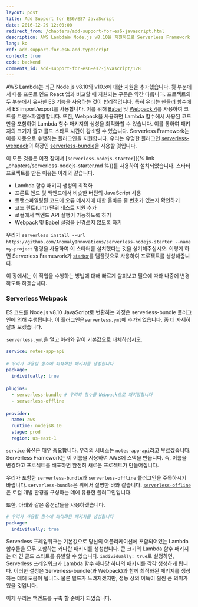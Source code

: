```yaml
---
layout: post
title: Add Support for ES6/ES7 JavaScript
date: 2016-12-29 12:00:00
redirect_from: /chapters/add-support-for-es6-javascript.html
description: AWS Lambda는 Node.js v8.10을 지원하므로 Serverless Framework 프로젝트에서 ES 가져 오기/내보내기를 사용하기 위해 Babel과 Webpack 4를 사용하여 코드를 추출해야합니다. 프로젝트에 serverless-webpack 플러그인을 사용하면됩니다. 이를 위해 serverless-nodejs-startter를 사용합니다.
lang: ko
ref: add-support-for-es6-and-typescript
context: true
code: backend
comments_id: add-support-for-es6-es7-javascript/128
---
```


AWS Lambda는 최근 Node.js v8.10와 v10.x에 대한 지원을 추가했습니다. 뒷 부분에서 다룰 프론트 엔드 React 앱과 비교할 때 지원되는 구문은 약간 다릅니다. 프로젝트의 두 부분에서 유사한 ES 기능을 사용하는 것이 합리적입니다. 특히 우리는 핸들러 함수에서 ES import/export를 사용합니다. 이를 위해 [Babel](https://babeljs.io) 및 [Webpack 4](https://webpack.github.io)를 사용하여 코드를 트랜스파일링합니다. 또한, Webpack을 사용하면 Lambda 함수에서 사용된 코드만을 포함하여 Lambda 함수 패키지의 생성을 최적화할 수 있습니다. 이를 통하여 패키지의 크기가 줄고 콜드 스타트 시간이 감소할 수 있습니다. Serverless Framework는 이를 자동으로 수행하는 플러그인을 지원합니다. 우리는 유명한 플러그인 [serverless-webpack](https://github.com/serverless-heaven/serverless-webpack)의 확장인 [serverless-bundle](https://github.com/AnomalyInnovations/serverless-bundle)을 사용할 것입니다.

이 모든 것들은 이전 장에서 [`serverless-nodejs-starter`]({% link _chapters/serverless-nodejs-starter.md %})를 사용하여 설치되었습니다. 스타터 프로젝트를 만든 이유는 아래와 같습니다.

- Lambda 함수 패키지 생성의 최적화
- 프론트 엔드 및 백엔드에서 비슷한 버전의 JavaScript 사용
- 트랜스파일링된 코드에 오류 메시지에 대한 올바른 줄 번호가 있는지 확인하기
- 코드 린트(Lint) 단위 테스트 지원 추가
- 로컬에서 백엔드 API 실행이 가능하도록 하기
- Webpack 및 Babel 설정을 신경쓰지 않도록 하기

우리가 `serverless install --url https://github.com/AnomalyInnovations/serverless-nodejs-starter --name my-project` 명령을 사용하여 이 스타터를 설치했다는 것을 상기해주십시오. 이렇게 하면 Serverless Framework가 [starter](https://github.com/AnomalyInnovations/serverless-nodejs-starter)를 템플릿으로 사용하여 프로젝트를 생성해줍니다.

이 장에서는 이 작업을 수행하는 방법에 대해 빠르게 살펴보고 필요에 따라 나중에 변경하도록 하겠습니다.

### Serverless Webpack

ES 코드를 Node.js v8.10 JavaScript로 변환하는 과정은 serverless-bundle 플러그인에 의해 수행됩니다. 이 플러그인은`serverless.yml`에 추가되었습니다. 좀 더 자세히 살펴 보겠습니다.

<img class="code-marker" src="/assets/s.png" />`serverless.yml`을 열고 아래와 같이 기본값으로 대체하십시오.

``` yaml
service: notes-app-api

# 우리가 사용할 함수에 최적화된 패키지를 생성합니다
package:
  indivitually: true

plugins:
  - serverless-bundle # 우리의 함수를 Webpack으로 패키징합니다
  - serverless-offline

provider:
  name: aws
  runtime: nodejs8.10
  stage: prod
  region: us-east-1
```

`service` 옵션은 매우 중요합니다. 우리의 서비스는 `notes-app-api`라고 부르겠습니다. Serverless Framework는 이 이름을 사용하여 AWS에 스택을 만듭니다. 즉, 이름을 변경하고 프로젝트를 배포하면 완전히 새로운 프로젝트가 만들어집니다.

우리가 포함한 `serverless-bundle`과 `serverless-offline` 플러그인을 주목하시기 바랍니다. `serverless-bundle`은 위에서 설명한 바와 같습니다. [`serverless-offline`](https://github.com/dherault/serverless-offline)은 로컬 개발 환경을 구성하는 데에 유용한 플러그인입니다.

또한, 아래와 같은 옵션값들을 사용하겠습니다.

```yml
# 우리가 사용할 함수에 최적화된 패키지를 생성합니다
package:
  indivitually: true
```

Serverless 프레임워크는 기본값으로 당신의 어플리케이션에 포함되어있는 Lambda 함수들을 모두 포함하는 커다란 패키지를 생성합니다. 큰 크기의 Lambda 함수 패키지는 더 긴 콜드 스타트를 유발할 수 있습니다. `individually: true`로 설정하면, Serverless 프레임워크가 Lambda 함수 하나당 하나의 패키지를 각각 생성하게 됩니다. 이러한 설정은 Serverless-bundle(과 Webpack)과 함께 최적화된 패키지를 생성하는 데에 도움이 됩니다. 물론 빌드가 느려지겠지만, 성능 상의 이득이 훨씬 큰 의미가 있을 것입니다.

이제 우리는 백엔드를 구축 할 준비가 되었습니다.
